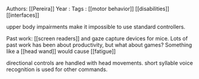 Authors: [[Pereira]]
Year   :
Tags   : [[motor behavior]] [[disabilities]] [[interfaces]]

upper body impairments make it impossible to use standard controllers.

Past work: [[screen readers]] and gaze capture devices for mice. Lots of past work has been about productivity, but what about games? Something like a [[head wand]] would cause [[fatigue]]

directional controls are handled with head movements. short syllable voice recognition is used for other commands.